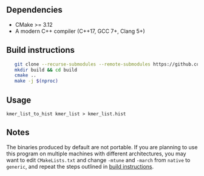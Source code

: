 ## Dependencies

 - CMake >= 3.12
 - A modern C++ compiler (C++17, GCC 7+, Clang 5+)

## Build instructions

```bash
   git clone --recurse-submodules --remote-submodules https://github.com/robymetallo/kmer_list_to_hist.git
   mkdir build && cd build
   cmake ..
   make -j $(nproc)
```

## Usage

`kmer_list_to_hist kmer_list > kmer_list.hist`

## Notes

The binaries produced by default are not portable.
If you are planning to use this program on multiple machines with different architectures, you may want to edit `CMakeLists.txt` and change `-mtune` and `-march` from `native` to `generic`, and repeat the steps outlined in [build instructions](https://github.com/robymetallo/kmer_list_to_hist#build-instructions).

